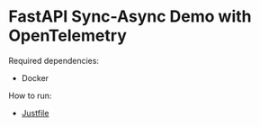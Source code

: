 # FastAPI Sync-Async Demo with OpenTelemetry

Required dependencies:
- Docker

How to run:
- [Justfile](Justfile)